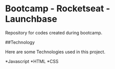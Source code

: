 # Bootcamp - Rocketseat - Launchbase

Repository for codes created during bootcamp.

##Technology

Here are some Technologies used in this project.

*Javascript
*HTML
*CSS
